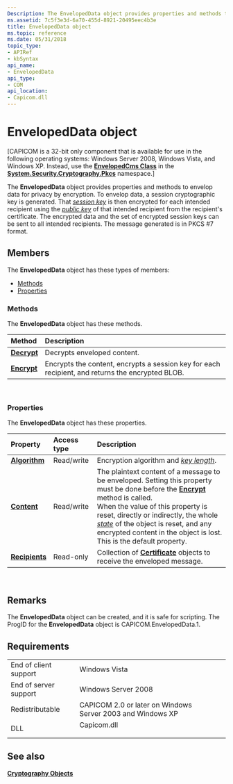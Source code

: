 ```yaml
---
Description: The EnvelopedData object provides properties and methods to envelop data for privacy by encryption.
ms.assetid: 7c5f3e3d-6a70-455d-8921-20495eec4b3e
title: EnvelopedData object
ms.topic: reference
ms.date: 05/31/2018
topic_type:
- APIRef
- kbSyntax
api_name:
- EnvelopedData
api_type:
- COM
api_location:
- Capicom.dll
---
```


# EnvelopedData object

\[CAPICOM is a 32-bit only component that is available for use in the following operating systems: Windows Server 2008, Windows Vista, and Windows XP. Instead, use the [**EnvelopedCms Class**](/dotnet/api/system.security.cryptography.pkcs.envelopedcms?view=dotnet-plat-ext-3.1) in the [**System.Security.Cryptography.Pkcs**](/dotnet/api/system.security.cryptography.pkcs?view=dotnet-plat-ext-3.1) namespace.\]

The **EnvelopedData** object provides properties and methods to envelop data for privacy by encryption. To envelop data, a session cryptographic key is generated. That [*session key*](../secgloss/s-gly.md) is then encrypted for each intended recipient using the [*public key*](../secgloss/p-gly.md) of that intended recipient from the recipient's certificate. The encrypted data and the set of encrypted session keys can be sent to all intended recipients. The message generated is in PKCS \#7 format.

## Members

The **EnvelopedData** object has these types of members:

-   [Methods](#methods)
-   [Properties](#properties)

### Methods

The **EnvelopedData** object has these methods.



| Method                                   | Description                                                                                                 |
|:-----------------------------------------|:------------------------------------------------------------------------------------------------------------|
| [**Decrypt**](envelopeddata-decrypt.md) | Decrypts enveloped content.<br/>                                                                      |
| [**Encrypt**](envelopeddata-encrypt.md) | Encrypts the content, encrypts a session key for each recipient, and returns the encrypted BLOB.<br/> |



 

### Properties

The **EnvelopedData** object has these properties.



| Property                                                  | Access type           | Description                                                                                                                                                                                                                                                                                                                                                                                                                                        |
|:----------------------------------------------------------|:----------------------|:---------------------------------------------------------------------------------------------------------------------------------------------------------------------------------------------------------------------------------------------------------------------------------------------------------------------------------------------------------------------------------------------------------------------------------------------------|
| [**Algorithm**](envelopeddata-algorithm.md)<br/>   | Read/write<br/> | Encryption algorithm and [*key length*](../secgloss/k-gly.md).<br/>                                                                                                                                                                                                                                                                                                                              |
| [**Content**](envelopeddata-content.md)<br/>       | Read/write<br/> | The plaintext content of a message to be enveloped. Setting this property must be done before the [**Encrypt**](envelopeddata-encrypt.md) method is called.<br/> When the value of this property is reset, directly or indirectly, the whole [*state*](../secgloss/s-gly.md) of the object is reset, and any encrypted content in the object is lost.<br/> This is the default property.<br/> |
| [**Recipients**](envelopeddata-recipients.md)<br/> | Read-only<br/>  | Collection of [**Certificate**](certificate.md) objects to receive the enveloped message.<br/>                                                                                                                                                                                                                                                                                                                                              |



 

## Remarks

The **EnvelopedData** object can be created, and it is safe for scripting. The ProgID for the **EnvelopedData** object is CAPICOM.EnvelopedData.1.

## Requirements



|                                  |                                                                                        |
|----------------------------------|----------------------------------------------------------------------------------------|
| End of client support<br/> | Windows Vista<br/>                                                               |
| End of server support<br/> | Windows Server 2008<br/>                                                         |
| Redistributable<br/>       | CAPICOM 2.0 or later on Windows Server 2003 and Windows XP<br/>                  |
| DLL<br/>                   | <dl> <dt>Capicom.dll</dt> </dl> |



## See also

<dl> <dt>

[**Cryptography Objects**](cryptography-objects.md)
</dt> </dl>

 

 